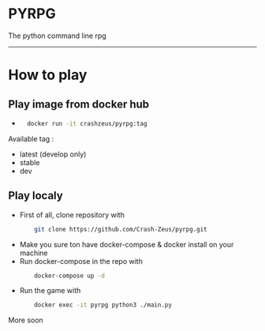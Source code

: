 # PYRPG

The python command line rpg

----------------------

# How to play

## Play image from docker hub

- ```bash 
    docker run -it crashzeus/pyrpg:tag
    ```
Available tag :
- latest (develop only)
- stable
- dev

## Play localy
-  First of all, clone repository with 
    ```bash 
        git clone https://github.com/Crash-Zeus/pyrpg.git
    ```
-  Make you sure ton have docker-compose & docker install on your machine
-  Run docker-compose in the repo with
    ```bash 
        docker-compose up -d
    ```
-  Run the game with
    ```bash
        docker exec -it pyrpg python3 ./main.py
    ```
More soon
